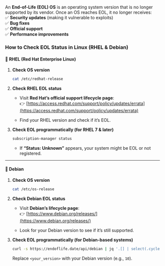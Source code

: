 
An **End-of-Life (EOL) OS** is an operating system version that is no longer supported by its vendor. Once an OS reaches EOL, it no longer receives:  
✅ **Security updates** (making it vulnerable to exploits)  
✅ **Bug fixes**  
✅ **Official support**  
✅ **Performance improvements**

### **How to Check EOL Status in Linux (RHEL & Debian)**

#### **📌 RHEL (Red Hat Enterprise Linux)**

1. **Check OS version**
    
    ```bash
    cat /etc/redhat-release
    ```
    
2. **Check RHEL EOL status**
    
    - Visit **Red Hat’s official support lifecycle page**:  
        👉 [https://access.redhat.com/support/policy/updates/errata](https://access.redhat.com/support/policy/updates/errata)
        
    - Find your RHEL version and check if it’s EOL.
        
3. **Check EOL programmatically (for RHEL 7 & later)**
    
    ```bash
    subscription-manager status
    ```
    
    - If **“Status: Unknown”** appears, your system might be EOL or not registered.
        

---

#### **📌 Debian**

1. **Check OS version**
    
    ```bash
    cat /etc/os-release
    ```
    
2. **Check Debian EOL status**
    
    - Visit **Debian’s lifecycle page**:  
        👉 [https://www.debian.org/releases/](https://www.debian.org/releases/)
        
    - Look for your Debian version to see if it’s still supported.
        
3. **Check EOL programmatically (for Debian-based systems)**
    
    ```bash
    curl -s https://endoflife.date/api/debian | jq '.[] | select(.cycle=="<your_version>").eol'
    ```
    
    Replace `<your_version>` with your Debian version (e.g., `10`).